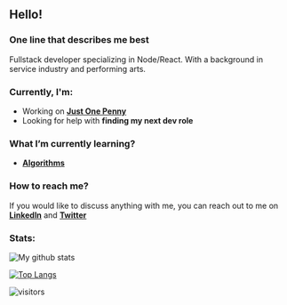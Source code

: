 ## Hello!

### One line that describes me best
Fullstack developer specializing in Node/React. With a background in service industry and performing arts.

### Currently, I'm:
- Working on [**Just One Penny**](https://justonepenny.org/)
- Looking for help with **finding my next dev role**

### What I’m currently learning?
- [**Algorithms**](https://www.coursera.org/learn/algorithms-part1)

### How to reach me?
If you would like to discuss anything with me, you can reach out to me on [**LinkedIn**](https://www.linkedin.com/in/pavel-machuca/)  and  [**Twitter**](https://twitter.com/pavelmachuca) 

### Stats:
![My github stats](https://github-readme-stats.vercel.app/api?username=pavel6767&show_icons=true&count_private=true)

[![Top Langs](https://github-readme-stats.vercel.app/api/top-langs/?username=pavel6767&layout=compact)](https://github.com/anuraghazra/github-readme-stats)

![visitors](https://profile-counter.glitch.me/pavel6767/count.svg)
